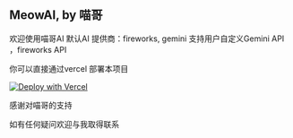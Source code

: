 ## MeowAI, by 喵哥

欢迎使用喵哥AI  默认AI 提供商：fireworks, gemini
支持用户自定义Gemini API ，fireworks API

你可以直接通过vercel 部署本项目

[![Deploy with Vercel](https://vercel.com/button)](https://vercel.com/new/clone?repository-url=https://github.com/zhang20245/ai123)


感谢对喵哥的支持

如有任何疑问欢迎与我取得联系
